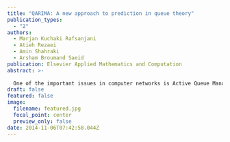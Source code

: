 ```yaml
---
title: "QARIMA: A new approach to prediction in queue theory"
publication_types:
  - "2"
authors:
  - Marjan Kuchaki Rafsanjani
  - Atieh Rezaei
  - Amin Shahraki
  - Arsham Broumand Saeid
publication: Elsevier Applied Mathematics and Computation
abstract: >-
  
  One of the important issues in computer networks is Active Queue Management (AQM) that increases the performance of the network. Autoregressive Integrated Moving Average (ARIMA) as an Active Queue Management can improve methods such as congestion control and flow control by predicting the state of the queue in the networks. In current complications of queue theory in computer networks, due to the lack of linear constant trend and other issues such as packets bursting and non-periodic fluctuations of queue length, the present methods of prediction are being challenged. In this paper, a new anticipation ploy is proposed, which improved the prototype of ARIMA by considering available problems and requirements in computer networks. The subscribed algorithm that is called Queue-based ARIMA (QARIMA), can present predictions which are closer to true data, by uplift input data models.
draft: false
featured: false
image:
  filename: featured.jpg
  focal_point: center
  preview_only: false
date: 2014-11-06T07:42:58.044Z
---
```

